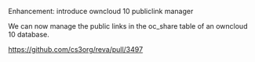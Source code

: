 Enhancement: introduce owncloud 10 publiclink manager

We can now manage the public links in the oc_share table of an owncloud 10 database.

https://github.com/cs3org/reva/pull/3497
